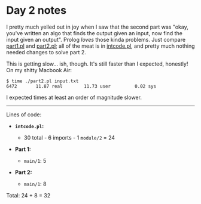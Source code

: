 # Day 2 notes

I pretty much yelled out in joy when I saw that the second part was "okay, you've written an algo that finds the output given an input, now find the input given an output". Prolog *loves* those kinda problems. Just compare [part1.pl](./part1.pl) and [part2.pl](./part2.pl); all of the meat is in [intcode.pl](./intcode.pl), and pretty much nothing needed changes to solve part 2.

This is getting slow... ish, though. It's still faster than I expected, honestly! On my shitty Macbook Air:
```shell
$ time ./part2.pl input.txt
6472       11.87 real        11.73 user         0.02 sys
```
I expected times at least an order of magnitude slower.

---

Lines of code:

* **`intcode.pl`:**

  * 30 total - 6 imports - 1 `module/2` = 24

* **Part 1:**
  * `main/1`: 5

* **Part 2:**
  * `main/1`: 8

Total: 24 + 8 = 32
